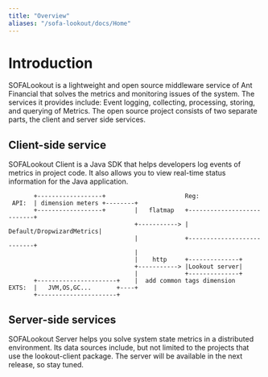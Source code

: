 ```yaml
---
title: "Overview"
aliases: "/sofa-lookout/docs/Home"
---
```


# Introduction

SOFALookout is a lightweight and open source middleware service of Ant Financial that solves the metrics and monitoring issues of the system. The services it provides include: Event logging, collecting, processing, storing, and querying of Metrics. The open source project consists of two separate parts, the client and server side services.

## Client-side service

SOFALookout Client is a Java SDK that helps developers log events of metrics in project code. It also allows you to view real-time status information for the Java application.

```
       +------------------+                      Reg:
 API:  | dimension meters +--------+
       +------------------+        |   flatmap   +---------------------------+
                                   +-----------> |  Default/DropwizardMetrics|
                                   |             +---------------------------+
                                   |
                                   |    http     +--------------+
                                   +-----------> |Lookout server|
                                   |             +--------------+
       +----------------------+    |  add common tags dimension
EXTS:  |   JVM,OS,GC...       +----+
       +----------------------+

```

## Server-side services

SOFALookout Server helps you solve system state metrics in a distributed environment. Its data sources include, but not limited to the projects that use the lookout-client package. The server will be available in the next release, so stay tuned.

